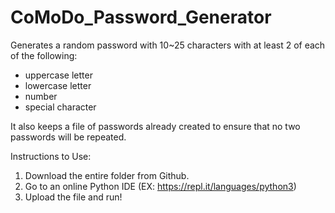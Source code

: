 # CoMoDo_Password_Generator

Generates a random password with 10~25 characters with at least 2 of each of the following:
  - uppercase letter
  - lowercase letter
  - number
  - special character
  
It also keeps a file of passwords already created to ensure that no two passwords will be repeated.
 
 
Instructions to Use:
 1. Download the entire folder from Github.
 2. Go to an online Python IDE (EX: https://repl.it/languages/python3)
 3. Upload the file and run!

